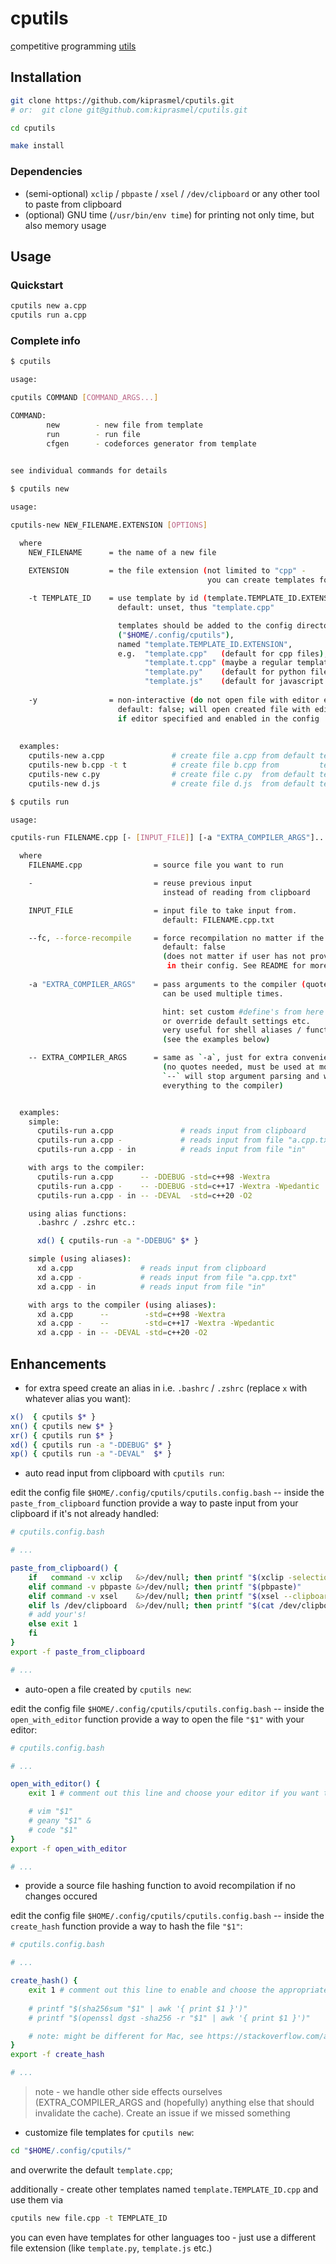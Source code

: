# cputils

<!-- CLI utilities for competitive programmers -->
<u>c</u>ompetitive <u>p</u>rogramming <u>utils</u>

## Installation

```sh
git clone https://github.com/kiprasmel/cputils.git
# or:  git clone git@github.com:kiprasmel/cputils.git

cd cputils

make install
```

### Dependencies

- (semi-optional) `xclip` / `pbpaste` / `xsel` / `/dev/clipboard` or any other tool to paste from clipboard
- (optional) GNU time (`/usr/bin/env time`) for printing not only time, but also memory usage

## Usage

### Quickstart

```sh
cputils new a.cpp
cputils run a.cpp
```

### Complete info

```sh
$ cputils

usage:

cputils COMMAND [COMMAND_ARGS...]

COMMAND:
        new        - new file from template
        run        - run file
        cfgen      - codeforces generator from template
    

see individual commands for details

```

```sh
$ cputils new

usage:

cputils-new NEW_FILENAME.EXTENSION [OPTIONS]

  where
    NEW_FILENAME      = the name of a new file
  
    EXTENSION         = the file extension (not limited to "cpp" -
                                            you can create templates for various langs)

    -t TEMPLATE_ID    = use template by id (template.TEMPLATE_ID.EXTENSION)
                        default: unset, thus "template.cpp"

                        templates should be added to the config directory
                        ("$HOME/.config/cputils"),
                        named "template.TEMPLATE_ID.EXTENSION",
                        e.g.  "template.cpp"   (default for cpp files),
							  "template.t.cpp" (maybe a regular template with test cases?),
                              "template.py"    (default for python files),
                              "template.js"    (default for javascript files) etc.
  
    -y                = non-interactive (do not open file with editor etc.)
                        default: false; will open created file with editor
                        if editor specified and enabled in the config
  
  
  examples:
    cputils-new a.cpp               # create file a.cpp from default template.cpp
    cputils-new b.cpp -t t          # create file b.cpp from         template.t.cpp
    cputils-new c.py                # create file c.py  from default template.py
    cputils-new d.js                # create file d.js  from default template.js

```

```sh
$ cputils run

usage:

cputils-run FILENAME.cpp [- [INPUT_FILE]] [-a "EXTRA_COMPILER_ARGS"]... [-- EXTRA_COMPILER_ARGS]

  where
    FILENAME.cpp                = source file you want to run

    -                           = reuse previous input
                                  instead of reading from clipboard

    INPUT_FILE                  = input file to take input from.
                                  default: FILENAME.cpp.txt

    --fc, --force-recompile     = force recompilation no matter if the hash matches or not
                                  default: false
                                  (does not matter if user has not provided a hashing function
                                   in their config. See README for more info)
    
    -a "EXTRA_COMPILER_ARGS"    = pass arguments to the compiler (quotes necessary),
                                  can be used multiple times.

                                  hint: set custom #define's from here
                                  or override default settings etc.
                                  very useful for shell aliases / functions
                                  (see the examples below)

    -- EXTRA_COMPILER_ARGS      = same as `-a`, just for extra convenience
                                  (no quotes needed, must be used at most once, since
                                  `--` will stop argument parsing and will forward
                                  everything to the compiler)


  examples:
    simple:
      cputils-run a.cpp               # reads input from clipboard
      cputils-run a.cpp -             # reads input from file "a.cpp.txt"
      cputils-run a.cpp - in          # reads input from file "in"

    with args to the compiler:
      cputils-run a.cpp      -- -DDEBUG -std=c++98 -Wextra
      cputils-run a.cpp -    -- -DDEBUG -std=c++17 -Wextra -Wpedantic
      cputils-run a.cpp - in -- -DEVAL  -std=c++20 -O2

    using alias functions:
      .bashrc / .zshrc etc.:

      xd() { cputils-run -a "-DDEBUG" $* }

    simple (using aliases):
      xd a.cpp               # reads input from clipboard
      xd a.cpp -             # reads input from file "a.cpp.txt"
      xd a.cpp - in          # reads input from file "in"

    with args to the compiler (using aliases):
      xd a.cpp      --        -std=c++98 -Wextra
      xd a.cpp -    --        -std=c++17 -Wextra -Wpedantic
      xd a.cpp - in -- -DEVAL -std=c++20 -O2

```

## Enhancements

- for extra speed create an alias in i.e. `.bashrc` / `.zshrc` (replace `x` with whatever alias you want):

```sh
x()  { cputils $* }
xn() { cputils new $* }
xr() { cputils run $* }
xd() { cputils run -a "-DDEBUG" $* }
xp() { cputils run -a "-DEVAL"  $* }
```

- auto read input from clipboard with `cputils run`:

edit the config file `$HOME/.config/cputils/cputils.config.bash` -- inside the `paste_from_clipboard` function provide a way to paste input from your clipboard if it's not already handled:

```bash
# cputils.config.bash

# ...

paste_from_clipboard() {
	if   command -v xclip   &>/dev/null; then printf "$(xclip -selection clipboard -o || xclip -selection primary -o)"
	elif command -v pbpaste &>/dev/null; then printf "$(pbpaste)"
	elif command -v xsel    &>/dev/null; then printf "$(xsel --clipboard)"
	elif ls /dev/clipboard  &>/dev/null; then printf "$(cat /dev/clipboard)"
	# add your's!
	else exit 1
	fi
}
export -f paste_from_clipboard

# ...
```


- auto-open a file created by `cputils new`:

edit the config file `$HOME/.config/cputils/cputils.config.bash` -- inside the `open_with_editor` function provide a way to open the file `"$1"` with your editor:

```bash
# cputils.config.bash

# ...

open_with_editor() {
	exit 1 # comment out this line and choose your editor if you want to

	# vim "$1"
	# geany "$1" &
	# code "$1"
}
export -f open_with_editor

# ...
```

- provide a source file hashing function to avoid recompilation if no changes occured

edit the config file `$HOME/.config/cputils/cputils.config.bash` -- inside the `create_hash` function provide a way to hash the file `"$1"`:

```bash
# cputils.config.bash

# ...

create_hash() {
	exit 1 # comment out this line to enable and choose the appropriate method
	
	# printf "$(sha256sum "$1" | awk '{ print $1 }')"
	# printf "$(openssl dgst -sha256 -r "$1" | awk '{ print $1 }')"

	# note: might be different for Mac, see https://stackoverflow.com/a/20217018/9285308
}
export -f create_hash

# ...

```

> note - we handle other side effects ourselves (EXTRA_COMPILER_ARGS and (hopefully) anything else that should invalidate the cache). Create an issue if we missed something

- customize file templates for `cputils new`:

```sh
cd "$HOME/.config/cputils/"
```

and overwrite the default `template.cpp`;

additionally - create other templates named `template.TEMPLATE_ID.cpp` and use them via

```sh
cputils new file.cpp -t TEMPLATE_ID
```

you can even have templates for other languages too - just use a different file extension (like `template.py`, `template.js` etc.)

